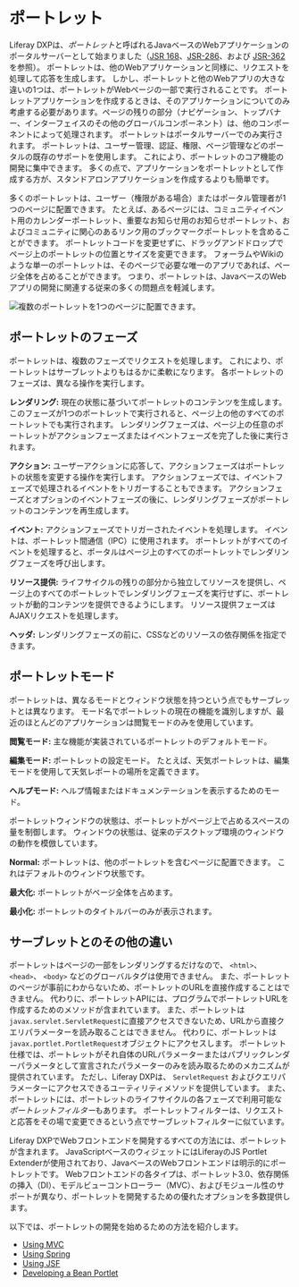 # ポートレット

Liferay DXPは、*ポートレット*と呼ばれるJavaベースのWebアプリケーションのポータルサーバーとして始まりました（[JSR 168](https://jcp.org/en/jsr/detail?id=168)、[JSR-286](https://jcp.org/en/jsr/detail?id=286)、および [JSR-362](https://jcp.org/en/jsr/detail?id=362)を参照）。 ポートレットは、他のWebアプリケーションと同様に、リクエストを処理して応答を生成します。 しかし、ポートレットと他のWebアプリの大きな違いの1つは、ポートレットがWebページの一部で実行されることです。 ポートレットアプリケーションを作成するときは、そのアプリケーションについてのみ考慮する必要があります。ページの残りの部分（ナビゲーション、トップバナー、インターフェイスのその他のグローバルコンポーネント）は、他のコンポーネントによって処理されます。 ポートレットはポータルサーバーでのみ実行されます。 ポートレットは、ユーザー管理、認証、権限、ページ管理などのポータルの既存のサポートを使用します。 これにより、ポートレットのコア機能の開発に集中できます。 多くの点で、アプリケーションをポートレットとして作成する方が、スタンドアロンアプリケーションを作成するよりも簡単です。

多くのポートレットは、ユーザー（権限がある場合）またはポータル管理者が1つのページに配置できます。 たとえば、あるページには、コミュニティイベント用のカレンダーポートレット、重要なお知らせ用のお知らせポートレット、およびコミュニティに関心のあるリンク用のブックマークポートレットを含めることができます。 ポートレットコードを変更せずに、ドラッグアンドドロップでページ上のポートレットの位置とサイズを変更できます。 フォーラムやWikiのような単一のポートレットは、そのページで必要な唯一のアプリであれば、ページ全体を占めることができます。 つまり、ポートレットは、JavaベースのWebアプリの開発に関連する従来の多くの問題点を軽減します。

![複数のポートレットを1つのページに配置できます。](./portlets/images/01.png)

## ポートレットのフェーズ

ポートレットは、複数のフェーズでリクエストを処理します。 これにより、ポートレットはサーブレットよりもはるかに柔軟になります。 各ポートレットのフェーズは、異なる操作を実行します。

**レンダリング:** 現在の状態に基づいてポートレットのコンテンツを生成します。 このフェーズが1つのポートレットで実行されると、ページ上の他のすべてのポートレットでも実行されます。 レンダリングフェーズは、ページ上の任意のポートレットがアクションフェーズまたはイベントフェーズを完了した後に実行されます。

**アクション:** ユーザーアクションに応答して、アクションフェーズはポートレットの状態を変更する操作を実行します。 アクションフェーズでは、イベントフェーズで処理されるイベントをトリガーすることもできます。 アクションフェーズとオプションのイベントフェーズの後に、レンダリングフェーズがポートレットのコンテンツを再生成します。

**イベント:** アクションフェーズでトリガーされたイベントを処理します。 イベントは、ポートレット間通信（IPC）に使用されます。 ポートレットがすべてのイベントを処理すると、ポータルはページ上のすべてのポートレットでレンダリングフェーズを呼び出します。

**リソース提供:** ライフサイクルの残りの部分から独立してリソースを提供し、ページ上のすべてのポートレットでレンダリングフェーズを実行せずに、ポートレットが動的コンテンツを提供できるようにします。 リソース提供フェーズはAJAXリクエストを処理します。

**ヘッダ:** レンダリングフェーズの前に、CSSなどのリソースの依存関係を指定できます。

## ポートレットモード

ポートレットは、異なるモードとウィンドウ状態を持つという点でもサーブレットとは異なります。 モード名でポートレットの現在の機能を識別しますが、最近のほとんどのアプリケーションは閲覧モードのみを使用しています。

**閲覧モード:** 主な機能が実装されているポートレットのデフォルトモード。

**編集モード:** ポートレットの設定モード。 たとえば、天気ポートレットは、編集モードを使用して天気レポートの場所を定義できます。

**ヘルプモード:** ヘルプ情報またはドキュメンテーションを表示するためのモード。

ポートレットウィンドウの状態は、ポートレットがページ上で占めるスペースの量を制御します。 ウィンドウの状態は、従来のデスクトップ環境のウィンドウの動作を模倣しています。

**Normal:** ポートレットは、他のポートレットを含むページに配置できます。 これはデフォルトのウィンドウ状態です。

**最大化:** ポートレットがページ全体を占めます。

**最小化:** ポートレットのタイトルバーのみが表示されます。

## サーブレットとのその他の違い

ポートレットはページの一部をレンダリングするだけなので、 `<html>`、 `<head>`、 `<body>` などのグローバルタグは使用できません。 また、ポートレットのページが事前にわからないため、ポートレットのURLを直接作成することはできません。 代わりに、ポートレットAPIには、プログラムでポートレットURLを作成するためのメソッドが含まれています。 また、ポートレットは`javax.servlet.ServletRequest`に直接アクセスできないため、URLから直接クエリパラメーターを読み取ることはできません。 代わりに、ポートレットは`javax.portlet.PortletRequest`オブジェクトにアクセスします。 ポートレット仕様では、ポートレットがそれ自体のURLパラメーターまたはパブリックレンダーパラメータとして宣言されたパラメーターのみを読み取るためのメカニズムが提供されています。 ただし、Liferay DXPは、 `ServletRequest` およびクエリパラメーターにアクセスできるユーティリティメソッドを提供しています。 また、ポートレットには、ポートレットのライフサイクルの各フェーズで利用可能な *ポートレットフィルター*もあります。 ポートレットフィルターは、リクエストと応答をその場で変更できるという点でサーブレットフィルターに似ています。

Liferay DXPでWebフロントエンドを開発するすべての方法には、ポートレットが含まれます。 JavaScriptベースのウィジェットにはLiferayのJS Portlet Extenderが使用されており、JavaベースのWebフロントエンドは明示的にポートレットです。 Webフロントエンドの各タイプは、ポートレット3.0、依存関係の挿入（DI）、モデルビューコントローラー（MVC）、およびモジュール性のサポートが異なり、ポートレットを開発するための優れたオプションを多数提供します。

以下では、ポートレットの開発を始めるための方法を紹介します。

  - [Using MVC](../using-mvc.md)
  - [Using Spring](../using-spring.md)
  - [Using JSF](../using-jsf.md)
  - [Developing a Bean Portlet](../developing-a-bean-portlet.md)
